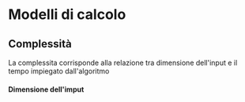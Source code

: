 # Modelli di calcolo
## Complessità
La complessita corrisponde alla relazione tra dimensione dell'input e il tempo impiegato dall'algoritmo

#### Dimensione dell'imput
